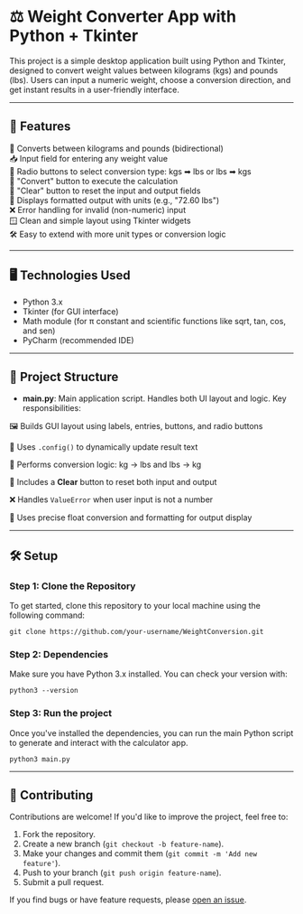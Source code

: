 # ⚖️ Weight Converter App with Python + Tkinter

This project is a simple desktop application built using Python and Tkinter, designed to convert weight values between kilograms (kgs) and pounds (lbs). Users can input a numeric weight, choose a conversion direction, and get instant results in a user-friendly interface.

---

## 🚀 Features

🧮 Converts between kilograms and pounds (bidirectional) <br>
📥 Input field for entering any weight value <br>
🔘 Radio buttons to select conversion type: kgs ➡ lbs or lbs ➡ kgs <br>
🎯 "Convert" button to execute the calculation <br>
🧹 "Clear" button to reset the input and output fields <br>
📢 Displays formatted output with units (e.g., "72.60 lbs") <br>
❌ Error handling for invalid (non-numeric) input <br>
🪟 Clean and simple layout using Tkinter widgets <br>
🛠️ Easy to extend with more unit types or conversion logic <br>

---

## 🖥️ Technologies Used

- Python 3.x
- Tkinter (for GUI interface)
- Math module (for π constant and scientific functions like sqrt, tan, cos, and sen)
- PyCharm (recommended IDE)

---

## 📂 Project Structure

- **main.py**: Main application script. Handles both UI layout and logic. Key responsibilities:

🖼️ Builds GUI layout using labels, entries, buttons, and radio buttons <br>

🔁 Uses `.config()` to dynamically update result text <br>

🧠 Performs conversion logic: kg → lbs and lbs → kg <br>

🧹 Includes a **Clear** button to reset both input and output <br>

❌ Handles `ValueError` when user input is not a number <br>

📏 Uses precise float conversion and formatting for output display <br>

---

## 🛠️ Setup

### Step 1: Clone the Repository

To get started, clone this repository to your local machine using the following command:

`git clone https://github.com/your-username/WeightConversion.git`

### Step 2: Dependencies

Make sure you have Python 3.x installed. You can check your version with:

`python3 --version`

### Step 3: Run the project

Once you've installed the dependencies, you can run the main Python script to generate and interact with the calculator app.

`python3 main.py`

---

## 🤝 Contributing

Contributions are welcome! If you'd like to improve the project, feel free to:

1. Fork the repository.
2. Create a new branch (`git checkout -b feature-name`).
3. Make your changes and commit them (`git commit -m 'Add new feature'`).
4. Push to your branch (`git push origin feature-name`).
5. Submit a pull request.

If you find bugs or have feature requests, please [open an issue](https://github.com/ximenes13/Calculator/issues).
